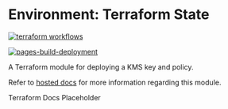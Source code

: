 # Environment: Terraform State

[![terraform workflows](https://github.com/cumberland-cloud/env-state/actions/workflows/action.yaml/badge.svg)](https://github.com/cumberland-cloud/env-state/actions/workflows/action.yaml)

[![pages-build-deployment](https://github.com/cumberland-cloud/env-state/actions/workflows/pages/pages-build-deployment/badge.svg)](https://github.com/cumberland-cloud/env-state/actions/workflows/pages/pages-build-deployment)

A Terraform module for deploying a KMS key and policy.

Refer to [hosted docs]() for more information regarding this module.

<!-- BEGIN_TF_DOCS -->
Terraform Docs Placeholder
<!-- END_TF_DOCS -->  